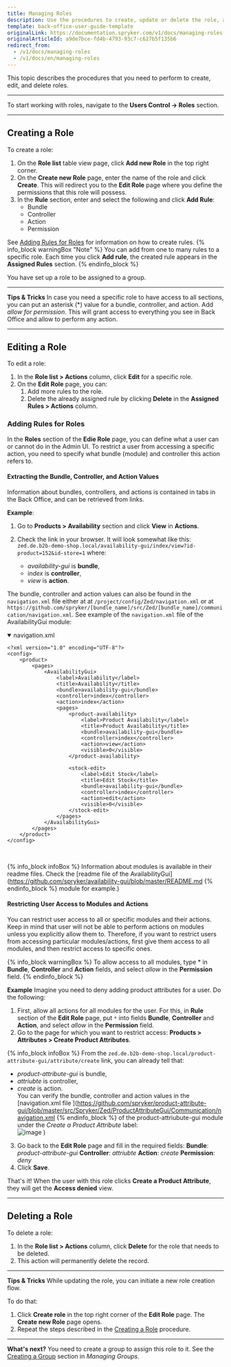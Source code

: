 ```yaml
---
title: Managing Roles
description: Use the procedures to create, update or delete the role, add a rule for the role, and assign the role to a group in the Back Office.
template: back-office-user-guide-template
originalLink: https://documentation.spryker.com/v1/docs/managing-roles
originalArticleId: a9de7bce-fd4b-4793-93c7-c627b5f135b6
redirect_from:
  - /v1/docs/managing-roles
  - /v1/docs/en/managing-roles
---
```


This topic describes the procedures that you need to perform to create, edit, and delete roles.
***
To start working with roles, navigate to the **Users Control -> Roles** section.
***
## Creating a Role
To create a role: 
1. On the **Role list** table view page, click **Add new Role** in the top right corner. 
2. On the **Create new Role** page, enter the name of the role and click **Create**. 
This will redirect you to the **Edit Role** page where you define the permissions that this role will possess.
3. In the **Rule** section, enter and select the following and click **Add Rule**:
    * Bundle
    * Controller
    * Action
    * Permission

See [Adding Rules for Roles](/docs/scos/user/back-office-user-guides/{{page.version}}/users/roles-groups-and-users/managing-roles.html#adding-rules-for-roles) for information on how to create rules.
{% info_block warningBox "Note" %}
You can add from one to many rules to a specific role. Each time you click **Add rule**, the created rule appears in the **Assigned Rules** section.
{% endinfo_block %}

You have set up a role to be assigned to a group. 
***
**Tips & Tricks**
In case you need a specific role to have access to all sections, you can put an asterisk (*) value for a bundle, controller, and action. Add _allow for permission_. This will grant access to everything you see in Back Office and allow to perform any action.
***

## Editing a Role
To edit a role:

1. In the **Role list > Actions** column, click **Edit** for a specific role.  
2. On the **Edit Role** page, you can:
    1. Add more rules to the role.
    2. Delete the already assigned rule by clicking **Delete** in the **Assigned Rules > Actions** column.

### Adding Rules for Roles
In the **Roles** section of the **Edie Role** page, you can define what a user can or cannot do in the Admin UI. To restrict a user from accessing a specific action, you need to specify what bundle (module) and controller this action refers to.

#### Extracting the Bundle, Controller, and Action Values 

Information about bundles, controllers, and actions is contained in tabs in the Back Office, and can be retrieved from links. 

**Example**:
1. Go to **Products > Availability** section and click **View** in **Actions**. 
2. Check the link in your browser. It will look somewhat like this: `zed.de.b2b-demo-shop.local/availability-gui/index/view?id-product=152&id-store=1`
where: 

    * *availability-gui* is **bundle**, 
    * i*ndex* is **controller**,
    * *view* is **action**.

The bundle, controller and action values can also be found in the `navigation.xml` file either at 
at `/project/config/Zed/navigation.xml` or at ```https://github.com/spryker/[bundle_name]/src/Zed/[bundle_name]/communication/navigation.xml```. 
See example of the `navigation.xml` file of the AvailabilityGui module:

<details open>
<summary>navigation.xml</summary>
   
```
<?xml version="1.0" encoding="UTF-8"?>
<config>
    <product>
        <pages>
            <AvailabilityGui>
                <label>Availability</label>
                <title>Availability</title>
                <bundle>availability-gui</bundle>
                <controller>index</controller>
                <action>index</action>
                <pages>
                    <product-availability>
                        <label>Product Availability</label>
                        <title>Product Availability</title>
                        <bundle>availability-gui</bundle>
                        <controller>index</controller>
                        <action>view</action>
                        <visible>0</visible>
                    </product-availability>

                    <stock-edit>
                        <label>Edit Stock</label>
                        <title>Edit Stock</title>
                        <bundle>availability-gui</bundle>
                        <controller>index</controller>
                        <action>edit</action>
                        <visible>0</visible>
                    </stock-edit>
                </pages>
            </AvailabilityGui>
        </pages>
    </product>
</config>
```
 <br>
</details>

{% info_block infoBox %}
Information about modules is available in their readme files. Check the [readme file of the AvailabilityGui](https://github.com/spryker/availability-gui/blob/master/README.md
{% endinfo_block %} module for example.)

#### Restricting User Access to Modules and Actions

You can restrict user access to all or specific modules and their actions. 
Keep in mind that user will not be able to perform actions on modules unless you explicitly allow them to. Therefore, if you want to restrict users from accessing particular modules/actions, first give them access to all modules, and then restrict access to specific ones. 

{% info_block warningBox %}
To allow access to all modules, type * in **Bundle**, **Controller** and **Action** fields, and select _allow_ in the **Permission** field.
{% endinfo_block %}

**Example**
Imagine you need to deny adding product attributes for a user. Do the following:
1. First, allow all actions for all modules for the user. For this, in **Rule** section of the **Edit Role** page, put `*` into fields **Bundle**, **Controller** and **Action**, and select _allow_ in the **Permission** field.
2.  Go to the page for which you want to restrict access: **Products > Attributes > Create Product Attributes**.

{% info_block infoBox %}
From the `zed.de.b2b-demo-shop.local/product-attribute-gui/attribute/create` link, you can already tell that:<br>
- _product-attribute-gui_ is bundle,<br>
- _attriubte_ is controller,<br>
- _create_ is action.<br>
You can verify the bundle, controller and action values in the [navigation.xml file ](https://github.com/spryker/product-attribute-gui/blob/master/src/Spryker/Zed/ProductAttributeGui/Communication/navigation.xml
{% endinfo_block %} of the product-attriubute-gui module under the *Create a Product Attribute* label:<br>
![image](https://spryker.s3.eu-central-1.amazonaws.com/docs/User+Guides/Back+Office+User+Guides/Users+Control/Roles%2C+Groups+and+Users/Managing+Roles/Create+attribute.png) )

3. Go back to the **Edit Role** page and fill in the required fields:
**Bundle**: _product-attribute-gui_
**Controller**: _attriubte_
**Action**: _create_
**Permission**: _deny_
4. Click **Save**.

That's it! When the user with this role clicks **Create a Product Attribute**, they will get the **Access denied** view.
***
## Deleting a Role
To delete a role: 

1. In the **Role list > Actions** column, click **Delete** for the role that needs to be deleted.
2. This action will permanently delete the record. 
***
**Tips & Tricks**
While updating the role, you can initiate a new role creation flow.

To do that:
1. Click **Create role** in the top right corner of the **Edit Role** page. 
    The **Create new Role** page opens. 
2. Repeat the steps described in the [Creating a Role](/docs/scos/user/back-office-user-guides/{{page.version}}/users/roles-groups-and-users/managing-roles.html#creating-a-role) procedure.
***
**What's next?**
You need to create a group to assign this role to it. See the [Creating a Group](/docs/scos/user/back-office-user-guides/{{page.version}}/users/roles-groups-and-users/managing-groups.html#creating-a-group) section in _Managing Groups_.
